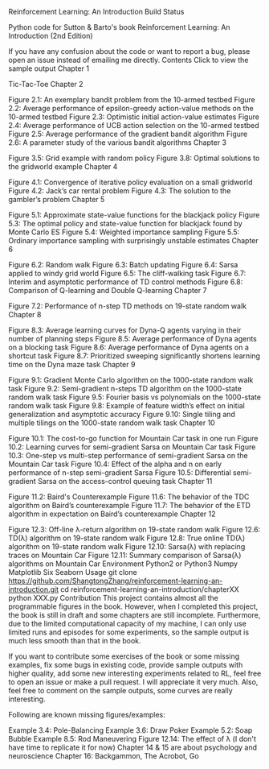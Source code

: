 Reinforcement Learning: An Introduction
Build Status

Python code for Sutton & Barto's book Reinforcement Learning: An Introduction (2nd Edition)

If you have any confusion about the code or want to report a bug, please open an issue instead of emailing me directly.
Contents
Click to view the sample output
Chapter 1

Tic-Tac-Toe
Chapter 2

Figure 2.1: An exemplary bandit problem from the 10-armed testbed
Figure 2.2: Average performance of epsilon-greedy action-value methods on the 10-armed testbed
Figure 2.3: Optimistic initial action-value estimates
Figure 2.4: Average performance of UCB action selection on the 10-armed testbed
Figure 2.5: Average performance of the gradient bandit algorithm
Figure 2.6: A parameter study of the various bandit algorithms
Chapter 3

Figure 3.5: Grid example with random policy
Figure 3.8: Optimal solutions to the gridworld example
Chapter 4

Figure 4.1: Convergence of iterative policy evaluation on a small gridworld
Figure 4.2: Jack’s car rental problem
Figure 4.3: The solution to the gambler’s problem
Chapter 5

Figure 5.1: Approximate state-value functions for the blackjack policy
Figure 5.3: The optimal policy and state-value function for blackjack found by Monte Carlo ES
Figure 5.4: Weighted importance sampling
Figure 5.5: Ordinary importance sampling with surprisingly unstable estimates
Chapter 6

Figure 6.2: Random walk
Figure 6.3: Batch updating
Figure 6.4: Sarsa applied to windy grid world
Figure 6.5: The cliff-walking task
Figure 6.7: Interim and asymptotic performance of TD control methods
Figure 6.8: Comparison of Q-learning and Double Q-learning
Chapter 7

Figure 7.2: Performance of n-step TD methods on 19-state random walk
Chapter 8

Figure 8.3: Average learning curves for Dyna-Q agents varying in their number of planning steps
Figure 8.5: Average performance of Dyna agents on a blocking task
Figure 8.6: Average performance of Dyna agents on a shortcut task
Figure 8.7: Prioritized sweeping significantly shortens learning time on the Dyna maze task
Chapter 9

Figure 9.1: Gradient Monte Carlo algorithm on the 1000-state random walk task
Figure 9.2: Semi-gradient n-steps TD algorithm on the 1000-state random walk task
Figure 9.5: Fourier basis vs polynomials on the 1000-state random walk task
Figure 9.8: Example of feature width’s effect on initial generalization and asymptotic accuracy
Figure 9.10: Single tiling and multiple tilings on the 1000-state random walk task
Chapter 10

Figure 10.1: The cost-to-go function for Mountain Car task in one run
Figure 10.2: Learning curves for semi-gradient Sarsa on Mountain Car task
Figure 10.3: One-step vs multi-step performance of semi-gradient Sarsa on the Mountain Car task
Figure 10.4: Effect of the alpha and n on early performance of n-step semi-gradient Sarsa
Figure 10.5: Differential semi-gradient Sarsa on the access-control queuing task
Chapter 11

Figure 11.2: Baird's Counterexample
Figure 11.6: The behavior of the TDC algorithm on Baird’s counterexample
Figure 11.7: The behavior of the ETD algorithm in expectation on Baird’s counterexample
Chapter 12

Figure 12.3: Off-line λ-return algorithm on 19-state random walk
Figure 12.6: TD(λ) algorithm on 19-state random walk
Figure 12.8: True online TD(λ) algorithm on 19-state random walk
Figure 12.10: Sarsa(λ) with replacing traces on Mountain Car
Figure 12.11: Summary comparison of Sarsa(λ) algorithms on Mountain Car
Environment
Python2 or Python3
Numpy
Matplotlib
Six
Seaborn
Usage
git clone https://github.com/ShangtongZhang/reinforcement-learning-an-introduction.git
cd reinforcement-learning-an-introduction/chapterXX
python XXX.py
Contribution
This project contains almost all the programmable figures in the book. However, when I completed this project, the book is still in draft and some chapters are still incomplete. Furthermore, due to the limited computational capacity of my machine, I can only use limited runs and episodes for some experiments, so the sample output is much less smooth than that in the book.

If you want to contribute some exercises of the book or some missing examples, fix some bugs in existing code, provide sample outputs with higher quality, add some new interesting experiments related to RL, feel free to open an issue or make a pull request. I will appreciate it very much. Also, feel free to comment on the sample outputs, some curves are really interesting.

Following are known missing figures/examples:

Example 3.4: Pole-Balancing
Example 3.6: Draw Poker
Example 5.2: Soap Bubble
Example 8.5: Rod Maneuvering
Figure 12.14: The effect of λ (I don't have time to replicate it for now)
Chapter 14 & 15 are about psychology and neuroscience
Chapter 16: Backgammon, The Acrobot, Go
